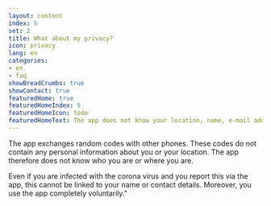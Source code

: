 ```yaml
---
layout: content
index: 5
set: 2
title: What about my privacy? 
icon: privacy
lang: en
categories:
- en
- faq
showBreadCrumbs: true
showContact: true
featuredHome: true
featuredHomeIndex: 5
featuredHomeIcon: todo
featuredHomeText: The app does not know your location, name, e-mail address, phone number or other contact details. The app does not need this information in order to work.
---
```


The app exchanges random codes with other phones. These codes do not contain any personal information about you or your location. The app therefore does not know who you are or where you are.

Even if you are infected with the corona virus and you report this via the app, this cannot be linked to your name or contact details. Moreover, you use the app completely voluntarily."

